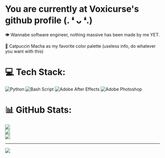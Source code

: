 # You are currently at Voxicurse's github profile (. ❛ ᴗ ❛.)

👁️ Wannabe software engineer, nothing massive has been made by me YET.

🎨 Catpuccin Macha as my favorite color palette (useless info, do whatever you want with this)

# 💻 Tech Stack:
![Python](https://img.shields.io/badge/python-3670A0?style=for-the-badge&logo=python&logoColor=ffdd54) ![Bash Script](https://img.shields.io/badge/bash_script-%23121011.svg?style=for-the-badge&logo=gnu-bash&logoColor=white) ![Adobe After Effects](https://img.shields.io/badge/Adobe%20After%20Effects-9999FF.svg?style=for-the-badge&logo=Adobe%20After%20Effects&logoColor=white) ![Adobe Photoshop](https://img.shields.io/badge/adobe%20photoshop-%2331A8FF.svg?style=for-the-badge&logo=adobe%20photoshop&logoColor=white)
# 📊 GitHub Stats:
![](https://github-readme-stats.vercel.app/api?username=Voxicurse&theme=catppuccin_mocha&hide_border=true&include_all_commits=true&count_private=false)<br/>
![](https://nirzak-streak-stats.vercel.app/?user=Voxicurse&theme=catppuccin_mocha&hide_border=true)<br/>
![](https://github-readme-stats.vercel.app/api/top-langs/?username=Voxicurse&theme=catppuccin_mocha&hide_border=true&include_all_commits=true&count_private=false&layout=compact)

---
[![](https://visitcount.itsvg.in/api?id=Voxicurse&icon=0&color=0)](https://visitcount.itsvg.in)

<!-- Proudly created with GPRM ( https://gprm.itsvg.in ) -->
